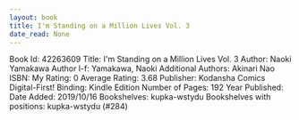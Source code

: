 ```yaml
---
layout: book
title: I'm Standing on a Million Lives Vol. 3
date_read: None
---
```


Book Id: 42263609
Title: I'm Standing on a Million Lives Vol. 3
Author: Naoki Yamakawa
Author l-f: Yamakawa, Naoki
Additional Authors: Akinari Nao
ISBN: 
My Rating: 0
Average Rating: 3.68
Publisher: Kodansha Comics Digital-First!
Binding: Kindle Edition
Number of Pages: 192
Year Published: 
Date Added: 2019/10/16
Bookshelves: kupka-wstydu
Bookshelves with positions: kupka-wstydu (#284)

